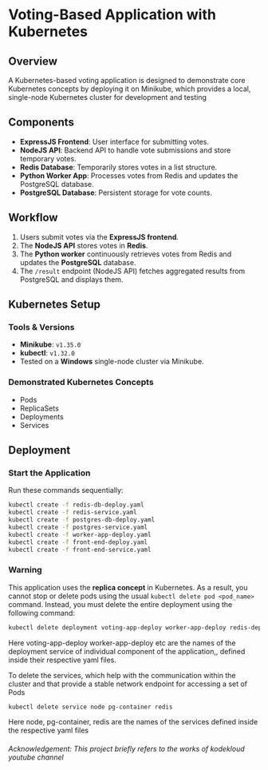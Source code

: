 # Voting-Based Application with Kubernetes

## Overview

A Kubernetes-based voting application is designed to demonstrate core Kubernetes concepts by deploying it on Minikube, which provides a local, single-node Kubernetes cluster for development and testing

## Components

- **ExpressJS Frontend**: User interface for submitting votes.
- **NodeJS API**: Backend API to handle vote submissions and store temporary votes.
- **Redis Database**: Temporarily stores votes in a list structure.
- **Python Worker App**: Processes votes from Redis and updates the PostgreSQL database.
- **PostgreSQL Database**: Persistent storage for vote counts.

## Workflow

1. Users submit votes via the **ExpressJS frontend**.
2. The **NodeJS API** stores votes in **Redis**.
3. The **Python worker** continuously retrieves votes from Redis and updates the **PostgreSQL** database.
4. The `/result` endpoint (NodeJS API) fetches aggregated results from PostgreSQL and displays them.

## Kubernetes Setup

### Tools & Versions
- **Minikube**: `v1.35.0`
- **kubectl**: `v1.32.0`
- Tested on a **Windows** single-node cluster via Minikube.

### Demonstrated Kubernetes Concepts
- Pods
- ReplicaSets
- Deployments
- Services

## Deployment

### Start the Application
Run these commands sequentially:
```bash
kubectl create -f redis-db-deploy.yaml 
kubectl create -f redis-service.yaml      
kubectl create -f postgres-db-deploy.yaml
kubectl create -f postgres-service.yaml  
kubectl create -f worker-app-deploy.yaml  
kubectl create -f front-end-deploy.yaml 
kubectl create -f front-end-service.yaml
```

### Warning

This application uses the **replica concept** in Kubernetes. As a result, you cannot stop or delete pods using the usual `kubectl delete pod <pod_name>` command. Instead, you must delete the entire deployment using the following command:

```bash
kubectl delete deployment voting-app-deploy worker-app-deploy redis-deploy postgres-deploy
```
Here voting-app-deploy worker-app-deploy etc are the names of the deployment service of individual component of the application,, defined inside their respective yaml files.

To delete the services, which help with the communication within the cluster and that provide a stable network endpoint for accessing a set of Pods

```bash
kubectl delete service node pg-container redis 
```
Here node, pg-container, redis are the names of the services defined inside the respective yaml files


<h6>Acknowledgement: This project briefly refers to the works of kodekloud youtube channel<h6>
